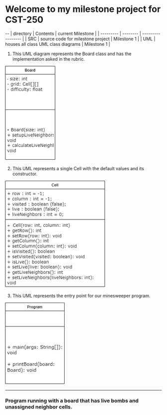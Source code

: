 # Welcome to my milestone project for CST-250 
--
| directory | Contents | current Milestone | 
| --------- | -------- | ----------------- |
| SRC       | source code for milestone project | Milestone 1 | 
| UML       | houses all class UML class diagrams | Milestone 1 | 




1. This UML diagram represents the Board class and has the implementation asked in the rubric. 

![Board](https://github.com/omniV1/250/blob/main/UML-diagrams/CST-250-Board-class.drawio.png) 

2. This UML represents a single Cell with the default values and its constructor. 

![Cell](https://github.com/omniV1/250/blob/main/UML-diagrams/CST-250-Cell-Class.drawio.png)

3. This UML represents the entry point for our minesweeper program.

![Program](https://github.com/omniV1/250/blob/main/UML-diagrams/CST-250-Program-class.drawio.png)

---
### Program running with a board that has live bombs and unassigned neighbor cells. 
